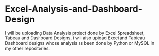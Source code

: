 # Excel-Analysis-and-Dashboard-Design
I will be uploading Data Analysis project done by Excel Spreadsheet, Tabeau and Dashboard Designs, I will also upload Excel and Tableau Dashboard designs whose analysis as been done by Python or MySQL in my other repositories.
